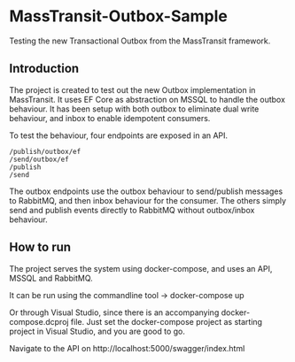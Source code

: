 # MassTransit-Outbox-Sample

Testing the new Transactional Outbox from the MassTransit framework.

## Introduction

The project is created to test out the new Outbox implementation in MassTransit.
It uses EF Core as abstraction on MSSQL to handle the outbox behaviour.
It has been setup with both outbox to eliminate dual write behaviour, and inbox to enable idempotent consumers.

To test the behaviour, four endpoints are exposed in an API.

```
/publish/outbox/ef
/send/outbox/ef
/publish
/send
```

The outbox endpoints use the outbox behaviour to send/publish messages to RabbitMQ, and then inbox behaviour for the consumer.
The others simply send and publish events directly to RabbitMQ without outbox/inbox behaviour.

## How to run

The project serves the system using docker-compose, and uses an API, MSSQL and RabbitMQ.

It can be run using the commandline tool -> docker-compose up

Or through Visual Studio, since there is an accompanying docker-compose.dcproj file.
Just set the docker-compose project as starting project in Visual Studio, and you are good to go.

Navigate to the API on http://localhost:5000/swagger/index.html
